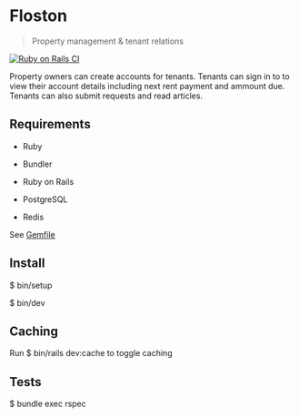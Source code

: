 # Floston

> Property management & tenant relations

[![Ruby on Rails CI](https://github.com/raisondata/floston/actions/workflows/rubyonrails.yml/badge.svg)](https://github.com/raisondata/floston/actions/workflows/rubyonrails.yml)

Property owners can create accounts for tenants. Tenants can sign in to to view
their account details including next rent payment and ammount due. Tenants can
also submit requests and read articles.

## Requirements

- Ruby

- Bundler

- Ruby on Rails

- PostgreSQL

- Redis

See [Gemfile](./Gemfile)

## Install

$ bin/setup

$ bin/dev

## Caching

Run $ bin/rails dev:cache to toggle caching

## Tests

$ bundle exec rspec
